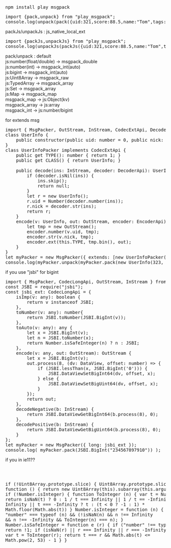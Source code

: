 <pre>
npm install play_msgpack
</pre>

<pre>
import {pack,unpack} from "play_msgpack";
console.log(unpack(pack({uid:321,score:88.5,name:"Tom",tags:[22,33,55]})));
</pre>

packJs/unpackJs : js_native_local_ext  
<pre>
import {packJs,unpackJs} from "play_msgpack";
console.log(unpackJs(packJs({uid:321,score:88.5,name:"Tom",tags:[22,33,55],msg:new Set([2,3,5]),lgx:new Int16Array([-2,3,5])})));
</pre>

pack/unpack : default  
js:number(float/double) -> msgpack_double  
js:number(int) -> msgpack_int(auto)  
js:bigint -> msgpack_int(auto)  
js:Uint8Array -> msgpack_raw  
js:TypedArray -> msgpack_array  
js:Set -> msgpack_array  
js:Map -> msgpack_map  
msgpack_map -> js:Object(kv)   
msgpack_array -> js:array  
msgpack_int -> js:number/bigint   

for extends msg  
<pre>
import { MsgPacker, OutStream, InStream, CodecExtApi, DecoderApi, EncoderApi } from "play_msgpack";
class UserInfo {
    public constructor(public uid: number = 0, public nick: string = "") { }
}
class UserInfoPacker implements CodecExtApi {
    public get TYPE(): number { return 1; }
    public get CLASS() { return UserInfo; }

    public decode(ins: InStream, decoder: DecoderApi): UserInfo {
        if (decoder.isNil(ins)) {
            ins.skip();
            return null;
        }
        let r = new UserInfo();
        r.uid = Number(decoder.number(ins));
        r.nick = decoder.str(ins);
        return r;
    }
    encode(v: UserInfo, out: OutStream, encoder: EncoderApi): void {
        let tmp = new OutStream();
        encoder.number(v.uid, tmp);
        encoder.str(v.nick, tmp);
        encoder.ext(this.TYPE, tmp.bin(), out);
    }
}
let myPacker = new MsgPacker({ extends: [new UserInfoPacker()] });
console.log(myPacker.unpack(myPacker.pack(new UserInfo(323, "tom"))));
</pre>

if you use "jsbi" for bigint  
<pre>
import { MsgPacker, CodecLongApi, OutStream, InStream } from "play_msgpack";
const JSBI = require("jsbi");
const jsbi_ext: CodecLongApi = {
    isImp(v: any): boolean {
        return v instanceof JSBI;
    },
    toNumber(v: any): number{
        return JSBI.toNumber(JSBI.BigInt(v));
    },
    toAuto(v: any): any {
        let x = JSBI.BigInt(v);
        let n = JSBI.toNumber(x);
        return Number.isSafeInteger(n) ? n : JSBI;
    },
    encode(v: any, out: OutStream): OutStream {
        let x = JSBI.BigInt(v);
        out.process(8, (dv: DataView, offset: number) => {
            if (JSBI.lessThan(x, JSBI.BigInt('0'))) {
                JSBI.DataViewSetBigInt64(dv, offset, x);
            } else {
                JSBI.DataViewSetBigUint64(dv, offset, x);
            }
        });
        return out;
    },
    decodeNegative(b: InStream) {
        return JSBI.DataViewGetBigInt64(b.process(8), 0);
    },
    decodePositive(b: InStream) {
        return JSBI.DataViewGetBigUint64(b.process(8), 0);
    }
};
let myPacker = new MsgPacker({ long: jsbi_ext });
console.log( myPacker.pack(JSBI.BigInt("234567897910")) );
</pre>

if you in ie11??
<pre>
<script>
<script src="https://unpkg.com/play_msgpack@latest/dist/index.umd_es5.js"></script>
if (!Uint8Array.prototype.slice) {
    Uint8Array.prototype.slice = function () {
        return new Uint8Array(this).subarray(this.arguments);
    }
}
if (!Number.isInteger) {
    function ToInteger (n) {
        var t = Number(n);
        return isNaN(t) ? 0 : 1 / t === Infinity || 1 / t == -Infinity || t === Infinity || t === -Infinity ? t : (t < 0 ? -1 : 1) * Math.floor(Math.abs(t))
    }
    Number.isInteger = function (n) {
        return "number" === typeof (n) && (!isNaN(n) && n !== Infinity && n !== -Infinity && ToInteger(n) === n);
    }
    Number.isSafeInteger = function e (r) {
        if ("number" !== typeof (r)) return !1;
        if (isNaN(r) || r === Infinity || r === -Infinity) return !1;
        var t = ToInteger(r);
        return t === r && Math.abs(t) <= Math.pow(2, 53) - 1
    }
}
</script>
</pre>